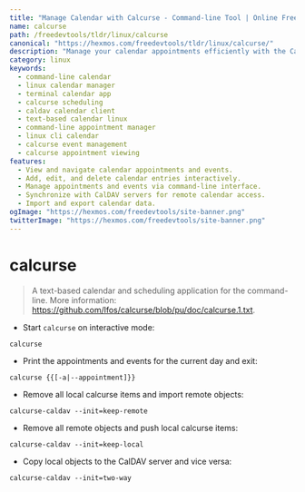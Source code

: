 ```yaml
---
title: "Manage Calendar with Calcurse - Command-line Tool | Online Free DevTools by Hexmos"
name: calcurse
path: /freedevtools/tldr/linux/calcurse
canonical: "https://hexmos.com/freedevtools/tldr/linux/calcurse/"
description: "Manage your calendar appointments efficiently with the Calcurse command-line tool. View, add, edit, and delete events with ease.  Integrates with CalDAV servers. Free online tool, no registration required."
category: linux
keywords:
  - command-line calendar
  - linux calendar manager
  - terminal calendar app
  - calcurse scheduling
  - caldav calendar client
  - text-based calendar linux
  - command-line appointment manager
  - linux cli calendar
  - calcurse event management
  - calcurse appointment viewing
features:
  - View and navigate calendar appointments and events.
  - Add, edit, and delete calendar entries interactively.
  - Manage appointments and events via command-line interface.
  - Synchronize with CalDAV servers for remote calendar access.
  - Import and export calendar data.
ogImage: "https://hexmos.com/freedevtools/site-banner.png"
twitterImage: "https://hexmos.com/freedevtools/site-banner.png"
---
```


# calcurse

> A text-based calendar and scheduling application for the command-line.
> More information: <https://github.com/lfos/calcurse/blob/pu/doc/calcurse.1.txt>.

- Start `calcurse` on interactive mode:

`calcurse`

- Print the appointments and events for the current day and exit:

`calcurse {{[-a|--appointment]}}`

- Remove all local calcurse items and import remote objects:

`calcurse-caldav --init=keep-remote`

- Remove all remote objects and push local calcurse items:

`calcurse-caldav --init=keep-local`

- Copy local objects to the CalDAV server and vice versa:

`calcurse-caldav --init=two-way`

